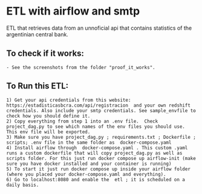 #  ETL with airflow and smtp
ETL that retrieves data from an unnoficial api that contains
statistics of the argentinian central bank.

## To check if it works:
    - See the screenshots from the folder "proof_it_works". 

## To Run this ETL:
    1) Get your api credentials from this website: https://estadisticasbcra.com/api/registracion  and your own redshift credentials. Also include your smtp credentials. See sample_envfile to check how you should define it.
    2) Copy everything from step 1 into an .env file.  Check project_dag.py to see which names of the env files you should use. This env file will be exported.
    3) Make sure you have project_dag.py ; requirements.txt ; Dockerfile ; scripts; .env file in the same folder as  docker-compose.yaml
    4) Install airflow through  docker-compose.yaml . This custom .yaml runs a custom dockerfile that will copy project_dag.py as well as scripts folder. For this just run docker compose up airflow-init (make sure you have docker installed and your container is running)
    5) To start it just run docker compose up inside your airflow folder (where you placed your docker-compose.yaml and everything).
    6) Go to localhost:8080 and enable the  etl ; it is scheduled on a daily basis.
